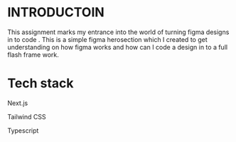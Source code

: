 # INTRODUCTOIN
This assignment marks my entrance into the world of turning figma designs in to code . This is a simple figma herosection which I created to get understanding on how figma works and how can I code a design in to a full flash frame work.
# Tech stack
Next.js

Tailwind CSS

Typescript
